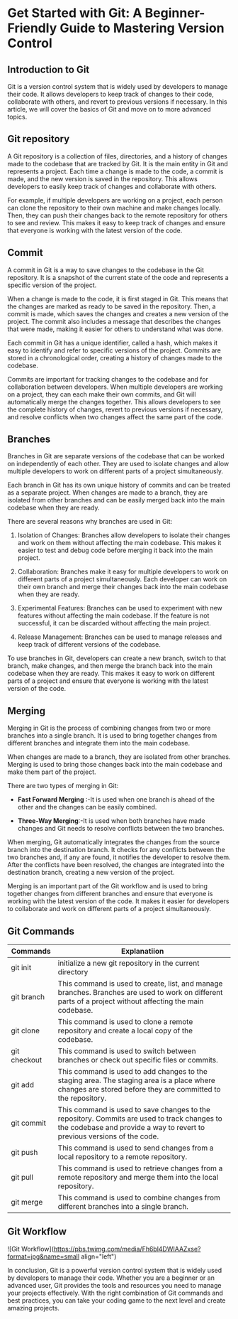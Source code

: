 # Get Started with Git: A Beginner-Friendly Guide to Mastering Version Control

## Introduction to Git

Git is a version control system that is widely used by developers to manage their code. It allows developers to keep track of changes to their code, collaborate with others, and revert to previous versions if necessary. In this article, we will cover the basics of Git and move on to more advanced topics.

## Git repository

A Git repository is a collection of files, directories, and a history of changes made to the codebase that are tracked by Git. It is the main entity in Git and represents a project. Each time a change is made to the code, a commit is made, and the new version is saved in the repository. This allows developers to easily keep track of changes and collaborate with others.

For example, if multiple developers are working on a project, each person can clone the repository to their own machine and make changes locally. Then, they can push their changes back to the remote repository for others to see and review. This makes it easy to keep track of changes and ensure that everyone is working with the latest version of the code.

## Commit

A commit in Git is a way to save changes to the codebase in the Git repository. It is a snapshot of the current state of the code and represents a specific version of the project.

When a change is made to the code, it is first staged in Git. This means that the changes are marked as ready to be saved in the repository. Then, a commit is made, which saves the changes and creates a new version of the project. The commit also includes a message that describes the changes that were made, making it easier for others to understand what was done.

Each commit in Git has a unique identifier, called a hash, which makes it easy to identify and refer to specific versions of the project. Commits are stored in a chronological order, creating a history of changes made to the codebase.

Commits are important for tracking changes to the codebase and for collaboration between developers. When multiple developers are working on a project, they can each make their own commits, and Git will automatically merge the changes together. This allows developers to see the complete history of changes, revert to previous versions if necessary, and resolve conflicts when two changes affect the same part of the code.

## Branches

Branches in Git are separate versions of the codebase that can be worked on independently of each other. They are used to isolate changes and allow multiple developers to work on different parts of a project simultaneously.

Each branch in Git has its own unique history of commits and can be treated as a separate project. When changes are made to a branch, they are isolated from other branches and can be easily merged back into the main codebase when they are ready.

There are several reasons why branches are used in Git:

1. Isolation of Changes: Branches allow developers to isolate their changes and work on them without affecting the main codebase. This makes it easier to test and debug code before merging it back into the main project.
    
2. Collaboration: Branches make it easy for multiple developers to work on different parts of a project simultaneously. Each developer can work on their own branch and merge their changes back into the main codebase when they are ready.
    
3. Experimental Features: Branches can be used to experiment with new features without affecting the main codebase. If the feature is not successful, it can be discarded without affecting the main project.
    
4. Release Management: Branches can be used to manage releases and keep track of different versions of the codebase.
    

To use branches in Git, developers can create a new branch, switch to that branch, make changes, and then merge the branch back into the main codebase when they are ready. This makes it easy to work on different parts of a project and ensure that everyone is working with the latest version of the code.

## Merging

Merging in Git is the process of combining changes from two or more branches into a single branch. It is used to bring together changes from different branches and integrate them into the main codebase.

When changes are made to a branch, they are isolated from other branches. Merging is used to bring those changes back into the main codebase and make them part of the project.

There are two types of merging in Git:

* **Fast Forward Merging** :-It is used when one branch is ahead of the other and the changes can be easily combined.
    
* **Three-Way Merging**:-It is used when both branches have made changes and Git needs to resolve conflicts between the two branches.
    

When merging, Git automatically integrates the changes from the source branch into the destination branch. It checks for any conflicts between the two branches and, if any are found, it notifies the developer to resolve them. After the conflicts have been resolved, the changes are integrated into the destination branch, creating a new version of the project.

Merging is an important part of the Git workflow and is used to bring together changes from different branches and ensure that everyone is working with the latest version of the code. It makes it easier for developers to collaborate and work on different parts of a project simultaneously.

## Git Commands

| Commands | Explanatiion |
| --- | --- |
| git init | initialize a new git repository in the current directory |
| git branch | This command is used to create, list, and manage branches. Branches are used to work on different parts of a project without affecting the main codebase. |
| git clone | This command is used to clone a remote repository and create a local copy of the codebase. |
| git checkout | This command is used to switch between branches or check out specific files or commits. |
| git add | This command is used to add changes to the staging area. The staging area is a place where changes are stored before they are committed to the repository. |
| git commit | This command is used to save changes to the repository. Commits are used to track changes to the codebase and provide a way to revert to previous versions of the code. |
| git push | This command is used to send changes from a local repository to a remote repository. |
| git pull | This command is used to retrieve changes from a remote repository and merge them into the local repository. |
| git merge | This command is used to combine changes from different branches into a single branch. |

## Git Workflow

![Git Workflow](https://pbs.twimg.com/media/Fh6bl4DWIAAZxse?format=jpg&name=small align="left")

In conclusion, Git is a powerful version control system that is widely used by developers to manage their code. Whether you are a beginner or an advanced user, Git provides the tools and resources you need to manage your projects effectively. With the right combination of Git commands and best practices, you can take your coding game to the next level and create amazing projects.